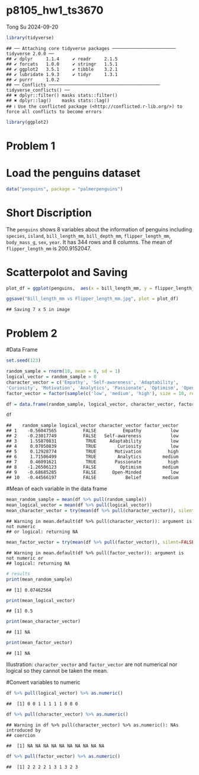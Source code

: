 p8105_hw1_ts3670
================
Tong Su
2024-09-20

``` r
library(tidyverse)
```

    ## ── Attaching core tidyverse packages ──────────────────────── tidyverse 2.0.0 ──
    ## ✔ dplyr     1.1.4     ✔ readr     2.1.5
    ## ✔ forcats   1.0.0     ✔ stringr   1.5.1
    ## ✔ ggplot2   3.5.1     ✔ tibble    3.2.1
    ## ✔ lubridate 1.9.3     ✔ tidyr     1.3.1
    ## ✔ purrr     1.0.2     
    ## ── Conflicts ────────────────────────────────────────── tidyverse_conflicts() ──
    ## ✖ dplyr::filter() masks stats::filter()
    ## ✖ dplyr::lag()    masks stats::lag()
    ## ℹ Use the conflicted package (<http://conflicted.r-lib.org/>) to force all conflicts to become errors

``` r
library(ggplot2)
```

# Problem 1

# Load the penguins dataset

``` r
data("penguins", package = "palmerpenguins")
```

# Short Discription

The `penguins` shows 8 variables about the information of penguins
including `species`, `island`, `bill_length_mm`, `bill_depth_mm`,
`flipper_length_mm`, `body_mass_g`, `sex`, `year`. It has 344 rows and 8
columns. The mean of `flipper_length_mm` is 200.9152047.

# Scatterpolot and Saving

``` r
plot_df = ggplot(penguins,  aes(x = bill_length_mm, y = flipper_length_mm, colour =species )) + geom_point(na.rm = TRUE) + labs(title = "Bill_length_mm vs Flipper_length_mm")
```

``` r
ggsave("Bill_length_mm vs Flipper_length_mm.jpg", plot = plot_df)
```

    ## Saving 7 x 5 in image

# Problem 2

\#Data Frame

``` r
set.seed(123)

random_sample = rnorm(10, mean = 0, sd = 1)
logical_vector = random_sample > 0
character_vector = c('Empathy', 'Self-awareness', 'Adaptability',
'Curiosity', 'Motivation', 'Analytics', 'Passionate', 'Optimism', 'Open-Minded',  'Belief')
factor_vector = factor(sample(c('low', 'medium', 'high'), size = 10, replace = TRUE))

df = data.frame(random_sample, logical_vector, character_vector, factor_vector)

df
```

    ##    random_sample logical_vector character_vector factor_vector
    ## 1    -0.56047565          FALSE          Empathy           low
    ## 2    -0.23017749          FALSE   Self-awareness           low
    ## 3     1.55870831           TRUE     Adaptability           low
    ## 4     0.07050839           TRUE        Curiosity           low
    ## 5     0.12928774           TRUE       Motivation          high
    ## 6     1.71506499           TRUE        Analytics        medium
    ## 7     0.46091621           TRUE       Passionate          high
    ## 8    -1.26506123          FALSE         Optimism        medium
    ## 9    -0.68685285          FALSE      Open-Minded           low
    ## 10   -0.44566197          FALSE           Belief        medium

\#Mean of each variable in the data frame

``` r
mean_random_sample = mean(df %>% pull(random_sample))
mean_logical_vector = mean(df %>% pull(logical_vector))
mean_character_vector = try(mean(df %>% pull(character_vector)), silent=FALSE) 
```

    ## Warning in mean.default(df %>% pull(character_vector)): argument is not numeric
    ## or logical: returning NA

``` r
mean_factor_vector = try(mean(df %>% pull(factor_vector)), silent=FALSE)
```

    ## Warning in mean.default(df %>% pull(factor_vector)): argument is not numeric or
    ## logical: returning NA

``` r
# results
print(mean_random_sample)
```

    ## [1] 0.07462564

``` r
print(mean_logical_vector)
```

    ## [1] 0.5

``` r
print(mean_character_vector)
```

    ## [1] NA

``` r
print(mean_factor_vector)
```

    ## [1] NA

Illustration: `character_vector` and `factor_vector` are not numerical
nor logical so they cannot be taken the mean.

\#Convert variables to numeric

``` r
df %>% pull(logical_vector) %>% as.numeric()
```

    ##  [1] 0 0 1 1 1 1 1 0 0 0

``` r
df %>% pull(character_vector) %>% as.numeric()
```

    ## Warning in df %>% pull(character_vector) %>% as.numeric(): NAs introduced by
    ## coercion

    ##  [1] NA NA NA NA NA NA NA NA NA NA

``` r
df %>% pull(factor_vector) %>% as.numeric()
```

    ##  [1] 2 2 2 2 1 3 1 3 2 3
